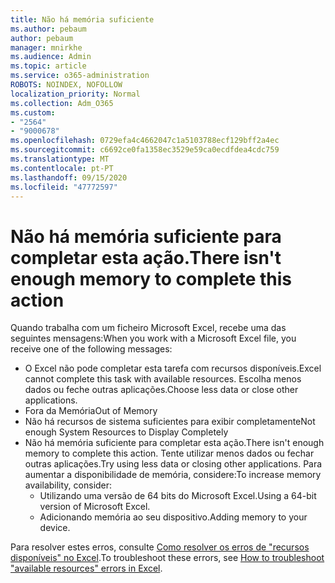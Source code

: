 ```yaml
---
title: Não há memória suficiente
ms.author: pebaum
author: pebaum
manager: mnirkhe
ms.audience: Admin
ms.topic: article
ms.service: o365-administration
ROBOTS: NOINDEX, NOFOLLOW
localization_priority: Normal
ms.collection: Adm_O365
ms.custom:
- "2564"
- "9000678"
ms.openlocfilehash: 0729efa4c4662047c1a5103788ecf129bff2a4ec
ms.sourcegitcommit: c6692ce0fa1358ec3529e59ca0ecdfdea4cdc759
ms.translationtype: MT
ms.contentlocale: pt-PT
ms.lasthandoff: 09/15/2020
ms.locfileid: "47772597"
---
```

# <a name="there-isnt-enough-memory-to-complete-this-action"></a><span data-ttu-id="2a70b-102">Não há memória suficiente para completar esta ação.</span><span class="sxs-lookup"><span data-stu-id="2a70b-102">There isn't enough memory to complete this action</span></span>

<span data-ttu-id="2a70b-103">Quando trabalha com um ficheiro Microsoft Excel, recebe uma das seguintes mensagens:</span><span class="sxs-lookup"><span data-stu-id="2a70b-103">When you work with a Microsoft Excel file, you receive one of the following messages:</span></span>

- <span data-ttu-id="2a70b-104">O Excel não pode completar esta tarefa com recursos disponíveis.</span><span class="sxs-lookup"><span data-stu-id="2a70b-104">Excel cannot complete this task with available resources.</span></span> <span data-ttu-id="2a70b-105">Escolha menos dados ou feche outras aplicações.</span><span class="sxs-lookup"><span data-stu-id="2a70b-105">Choose less data or close other applications.</span></span>
- <span data-ttu-id="2a70b-106">Fora da Memória</span><span class="sxs-lookup"><span data-stu-id="2a70b-106">Out of Memory</span></span>
- <span data-ttu-id="2a70b-107">Não há recursos de sistema suficientes para exibir completamente</span><span class="sxs-lookup"><span data-stu-id="2a70b-107">Not enough System Resources to Display Completely</span></span>
- <span data-ttu-id="2a70b-108">Não há memória suficiente para completar esta ação.</span><span class="sxs-lookup"><span data-stu-id="2a70b-108">There isn't enough memory to complete this action.</span></span> <span data-ttu-id="2a70b-109">Tente utilizar menos dados ou fechar outras aplicações.</span><span class="sxs-lookup"><span data-stu-id="2a70b-109">Try using less data or closing other applications.</span></span> <span data-ttu-id="2a70b-110">Para aumentar a disponibilidade de memória, considere:</span><span class="sxs-lookup"><span data-stu-id="2a70b-110">To increase memory availability, consider:</span></span> 
    - <span data-ttu-id="2a70b-111">Utilizando uma versão de 64 bits do Microsoft Excel.</span><span class="sxs-lookup"><span data-stu-id="2a70b-111">Using a 64-bit version of Microsoft Excel.</span></span>
    - <span data-ttu-id="2a70b-112">Adicionando memória ao seu dispositivo.</span><span class="sxs-lookup"><span data-stu-id="2a70b-112">Adding memory to your device.</span></span>

<span data-ttu-id="2a70b-113">Para resolver estes erros, consulte [Como resolver os erros de "recursos disponíveis" no Excel](https://docs.microsoft.com/office/troubleshoot/excel/available-resources-errors).</span><span class="sxs-lookup"><span data-stu-id="2a70b-113">To troubleshoot these errors, see [How to troubleshoot "available resources" errors in Excel](https://docs.microsoft.com/office/troubleshoot/excel/available-resources-errors).</span></span>
